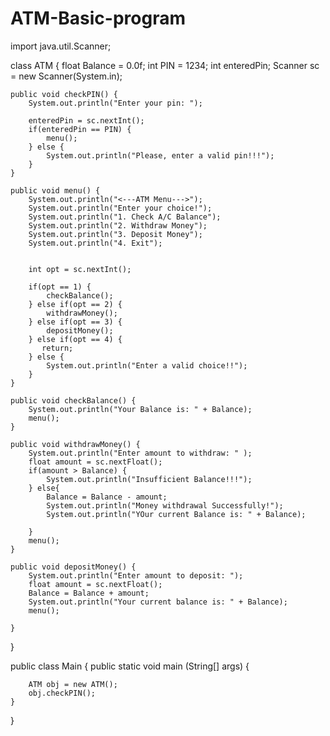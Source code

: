 # ATM-Basic-program

import java.util.Scanner;

class ATM {
    float Balance = 0.0f;
    int PIN = 1234;
    int enteredPin;
    Scanner sc = new Scanner(System.in);
    
    public void checkPIN() {
        System.out.println("Enter your pin: ");
        
        enteredPin = sc.nextInt();
        if(enteredPin == PIN) {
            menu();
        } else {
            System.out.println("Please, enter a valid pin!!!");
        }
    }
    
    public void menu() {
        System.out.println("<---ATM Menu--->");
        System.out.println("Enter your choice!");
        System.out.println("1. Check A/C Balance");
        System.out.println("2. Withdraw Money");
        System.out.println("3. Deposit Money");
        System.out.println("4. Exit");
        
        
        int opt = sc.nextInt();
        
        if(opt == 1) {
            checkBalance();
        } else if(opt == 2) {
            withdrawMoney();
        } else if(opt == 3) {
            depositMoney();
        } else if(opt == 4) {
           return;
        } else {
            System.out.println("Enter a valid choice!!");
        }
    }
    
    public void checkBalance() {
        System.out.println("Your Balance is: " + Balance);
        menu();
    }
    
    public void withdrawMoney() {
        System.out.println("Enter amount to withdraw: " );
        float amount = sc.nextFloat();
        if(amount > Balance) {
            System.out.println("Insufficient Balance!!!");
        } else{
            Balance = Balance - amount;
            System.out.println("Money withdrawal Successfully!");
            System.out.println("YOur current Balance is: " + Balance);
            
        }
        menu();
    }
    
    public void depositMoney() {
        System.out.println("Enter amount to deposit: ");
        float amount = sc.nextFloat();
        Balance = Balance + amount;
        System.out.println("Your current balance is: " + Balance);
        menu();
        
    }
}





public class Main {
    public static void main (String[] args) {
        
        ATM obj = new ATM();
        obj.checkPIN();
    }
} 
